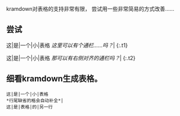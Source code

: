 kramdown对表格的支持非常有限，
尝试用一些非常简易的方式改善……

## 尝试

这|是|一个|小|表格
_这里可以有个通栏……吗？_|
{:.t1}
<style>
.t1 tr:nth-of-type(2) td { border: 0 }
.t1 tr:nth-of-type(2) td:first-child { position: absolute }
</style>

这|是|一个|小|表格
_那可以有右侧对齐的通栏吗？_|
{:.t2}
<style>
.t2 tr:nth-of-type(2) { position: relative }
.t2 tr:nth-of-type(2) td { border: 0 }
.t2 tr:nth-of-type(2) td:first-child{
    position: absolute;
	text-align: right;
    width: 100%;
    box-sizing: border-box;
}
</style>
<!--
#### 保留，测试用的

这|是|一个|小|表格
_这里可以有个通栏……吗？_|
这|是|表格|的|另一行
{:.t3}
<style>
	.t1 tr:nth-of-type(2) td{color:red}
</style>
-->

## 细看kramdown生成表格。
```
这|是|一个|小|表格
*行尾缺省的格会自动补全*|
这|是|表格|的|另一行
```
